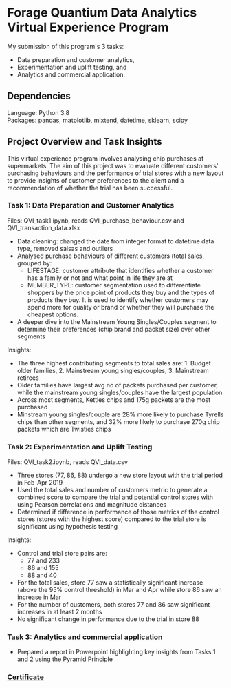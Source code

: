 # Forage Quantium Data Analytics Virtual Experience Program
My submission of this program's 3 tasks: 
- Data preparation and customer analytics,
- Experimentation and uplift testing, and
- Analytics and commercial application.

## Dependencies
Language: Python 3.8 \
Packages: pandas, matplotlib, mlxtend, datetime, sklearn, scipy

## Project Overview and Task Insights 
This virtual experience program involves analysing chip purchases at supermarkets.
The aim of this project was to evaluate different customers' purchasing behaviours and the performance of trial stores with a new layout to provide insights of customer preferences to the client 
and a recommendation of whether the trial has been successful. 

### Task 1: Data Preparation and Customer Analytics
Files: QVI_task1.ipynb, reads QVI_purchase_behaviour.csv and QVI_transaction_data.xlsx
- Data cleaning: changed the date from integer format to datetime data type, removed salsas and outliers 
- Analysed purchase behaviours of different customers (total sales, grouped by:
  - LIFESTAGE: customer attribute that identifies whether a customer has a family or not and what point in life they are at
  - MEMBER_TYPE: customer segmentation used to differentiate shoppers by the price point of products they buy and the types of products they buy. It is used to identify whether customers may spend more for quality or brand or whether they will purchase the cheapest options.
- A deeper dive into the Mainstream Young Singles/Couples segment to determine their preferences (chip brand and packet size) over other segments

Insights:
- The three highest contributing segments to total sales are: 1. Budget older families, 2. Mainstream young singles/couples, 3. Mainstream retirees
- Older families have largest avg no of packets purchased per customer, while the mainstream young singles/couples have the largest population
- Across most segments, Kettles chips and 175g packets are the most purchased
- Minstream young singles/couple are 28% more likely to purchase Tyrells chips than other segments, and 32% more likely to purchase 270g chip packets which are Twisties chips

### Task 2: Experimentation and Uplift Testing
Files: QVI_task2.ipynb, reads QVI_data.csv
- Three stores (77, 86, 88) undergo a new store layout with the trial period in Feb-Apr 2019
- Used the total sales and number of customers metric to generate a combined score to compare the trial and potential control stores with using Pearson correlations and magnitude distances
- Determined if difference in performance of those metrics of the control stores (stores with the highest score) compared to the trial store is significant using hypothesis testing 

Insights:
- Control and trial store pairs are:
  - 77 and 233
  - 86 and 155
  - 88 and 40
- For the total sales, store 77 saw a statistically significant increase (above the 95% control threshold) in Mar and Apr while store 86 saw an increase in Mar
- For the number of customers, both stores 77 and 86 saw significant increases in at least 2 months
- No significant change in performance due to the trial in store 88

### Task 3: Analytics and commercial application
- Prepared a report in Powerpoint highlighting key insights from Tasks 1 and 2 using the Pyramid Principle

### [Certificate](https://github.com/BandariSathvika/quantium-data-analytics/blob/main/quantium%20certificate.pdf)
